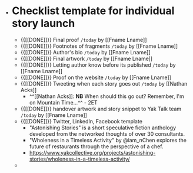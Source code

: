 - # Checklist template for individual story launch
    - {{[[DONE]]}} Final proof `/today` by [[Fname Lname]]
    - {{[[DONE]]}} Footnotes of fragments `/today` by [[Fname Lname]]
    - {{[[DONE]]}} Author's bio `/today` by [[Fname Lname]]
    - {{[[DONE]]}} Final artwork `/today` by [[Fname Lname]]
    - {{[[DONE]]}} Letting author know before its published `/today` by [[Fname Lname]]
    - {{[[DONE]]}} Proof on the website `/today` by [[Fname Lname]]
    - {{[[DONE]]}} Tweeting when each story goes out `/today` by [[Nathan Acks]]
        - ^^[[Nathan Acks]]: **NB** When should this go out? Remember, I'm on Mountain Time...^^ - 2ET
    - {{[[DONE]]}} handover artwork and story snippet to Yak Talk team `/today` by [[Fname Lname]]
    - {{[[DONE]]}} Twitter, LinkedIn, Facebook template 
        - "Astonishing Stories" is a short speculative fiction anthology developed from the networked thoughts of over 30 consultants.
        - "Wholeness in a Timeless Activity" by @iam_nChen explores the future of restaurants through the perspective of a chef.
        - https://www.yakcollective.org/projects/astonishing-stories/wholeness-in-a-timeless-activity/
    - 
